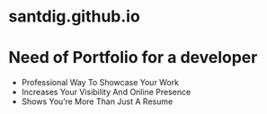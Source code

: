 # santdig.github.io

# Need of Portfolio for a developer

* Professional Way To Showcase Your Work
* Increases Your Visibility And Online Presence
* Shows You’re More Than Just A Resume

